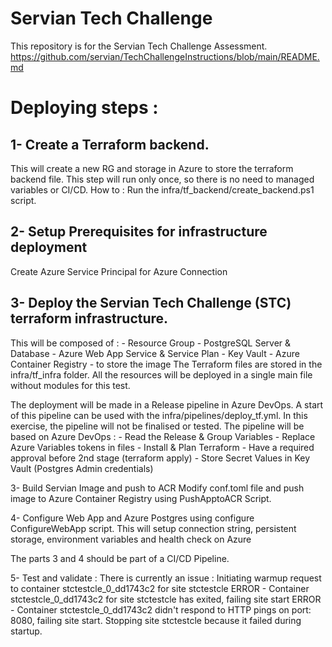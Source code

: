 # Servian Tech Challenge
This repository is for the Servian Tech Challenge Assessment.
https://github.com/servian/TechChallengeInstructions/blob/main/README.md


# Deploying steps :
## 1- Create a Terraform backend.
This will create a new RG and storage in Azure to store the terraform backend file.
This step will run only once, so there is no need to managed variables or CI/CD.
How to : Run the infra/tf_backend/create_backend.ps1 script.

## 2- Setup Prerequisites for infrastructure deployment
Create Azure Service Principal for Azure Connection

## 3- Deploy the Servian Tech Challenge (STC) terraform infrastructure.
This will be composed of :
    - Resource Group
    - PostgreSQL Server & Database
    - Azure Web App Service & Service Plan
    - Key Vault
    - Azure Container Registry - to store the image
The Terraform files are stored in the infra/tf_infra folder.
All the resources will be deployed in a single main file without modules for this test.

The deployment will be made in a Release pipeline in Azure DevOps.
A start of this pipeline can be used with the infra/pipelines/deploy_tf.yml.
In this exercise, the pipeline will not be finalised or tested.
The pipeline will be based on Azure DevOps :
    - Read the Release & Group Variables
    - Replace Azure Variables tokens in files
    - Install & Plan Terraform
    - Have a required approval before 2nd stage (terraform apply)
    - Store Secret Values in Key Vault (Postgres Admin credentials)

3- Build Servian Image and push to ACR
Modify conf.toml file and push image to Azure Container Registry using PushApptoACR Script.

4- Configure Web App and Azure Postgres using configure ConfigureWebApp script.
This will setup connection string, persistent storage, environment variables and health check on Azure

The parts 3 and 4 should be part of a CI/CD Pipeline.

5- Test and validate :
There is currently an issue :
Initiating warmup request to container stctestcle_0_dd1743c2 for site stctestcle
ERROR - Container stctestcle_0_dd1743c2 for site stctestcle has exited, failing site start
ERROR - Container stctestcle_0_dd1743c2 didn't respond to HTTP pings on port: 8080, failing site start.  Stopping site stctestcle because it failed during startup.




